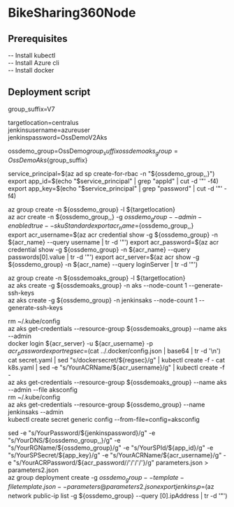 # BikeSharing360Node

## Prerequisites
-- Install kubectl  
-- Install Azure cli  
-- Install docker  

## Deployment script
group_suffix=V7  

targetlocation=centralus  
jenkinsusername=azureuser  
jenkinspassword=OssDemoV2Aks  

ossdemo_group=OssDemo${group_suffix}  
ossdemoaks_group=OssDemoAks${group_suffix}  

service_principal=$(az ad sp create-for-rbac -n "${ossdemo_group,,}")  
export app_id=$(echo "$service_principal" | grep "appId" | cut -d '"' -f4)  
export app_key=$(echo "$service_principal" | grep "password" | cut -d '"' -f4)  

az group create -n ${ossdemo_group} -l ${targetlocation}  
az acr create -n ${ossdemo_group,,} -g ${ossdemo_group} --admin-enabled true --sku Standard  
export acr_name=${ossdemo_group,,}  
export acr_username=$(az acr credential show -g ${ossdemo_group} -n ${acr_name} --query username | tr -d '"')  
export acr_password=$(az acr credential show -g ${ossdemo_group} -n ${acr_name} --query passwords[0].value | tr -d '"')  
export acr_server=$(az acr show -g ${ossdemo_group} -n ${acr_name} --query loginServer | tr -d '"')  

az group create -n ${ossdemoaks_group} -l ${targetlocation}  
az aks create -g ${ossdemoaks_group} -n aks --node-count 1 --generate-ssh-keys  
az aks create -g ${ossdemo_group} -n jenkinsaks --node-count 1 --generate-ssh-keys  

rm ~/.kube/config  
az aks get-credentials --resource-group ${ossdemoaks_group} --name aks --admin  
docker login ${acr_server} -u ${acr_username} -p ${acr_password}  
export regsec=$(cat ../.docker/config.json | base64  | tr -d '\n')  
cat secret.yaml | sed "s/dockersecret/${regsec}/g" | kubectl create -f -  
cat k8s.yaml | sed -e "s/YourACRName/${acr_username}/g" | kubectl create -f -  
az aks get-credentials --resource-group ${ossdemoaks_group} --name aks --admin --file aksconfig  
rm ~/.kube/config  
az aks get-credentials --resource-group ${ossdemo_group} --name jenkinsaks --admin  
kubectl create secret generic config --from-file=config=aksconfig  

sed -e "s/YourPassword/${jenkinspassword}/g" -e "s/YourDNS/${ossdemo_group,,}/g" -e "s/YourRGName/${ossdemo_group}/g" -e "s/YourSPId/${app_id}/g" -e "s/YourSPSecret/${app_key}/g" -e "s/YourACRName/${acr_username}/g" -e "s/YourACRPassword/${acr_password//'/'/'\/'}/g" parameters.json > parameters2.json  
az group deployment create -g ${ossdemo_group} --template-file template.json --parameters @parameters2.json  
export jenkins_ip=$(az network public-ip list -g ${ossdemo_group} --query [0].ipAddress | tr -d '"')  
